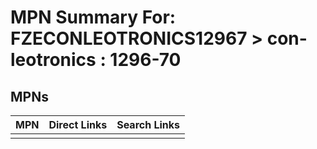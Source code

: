 



# MPN Summary For: FZECONLEOTRONICS12967 > con-leotronics : 1296-70

## MPNs
  

|MPN|Direct Links|Search Links|
| :--- | :--- | :--- |
||||
